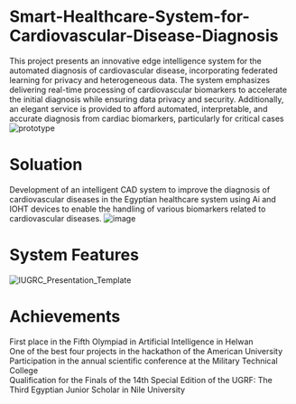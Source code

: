 # Smart-Healthcare-System-for-Cardiovascular-Disease-Diagnosis
This project presents an innovative edge intelligence system for the automated diagnosis of cardiovascular disease, 
incorporating federated learning for privacy and heterogeneous data. The system emphasizes delivering real-time 
processing of cardiovascular biomarkers to accelerate the initial diagnosis while ensuring data privacy and security. 
Additionally, an elegant service is provided to afford automated, interpretable, and accurate diagnosis from cardiac 
biomarkers, particularly for critical cases
![prototype](https://github.com/AhmedTolba36996/Smart-Healthcare-System-for-Cardiovascular-Disease-Diagnosis/assets/55206978/d2c7306a-675e-4d50-8263-9de4b004d26c)

# Soluation
Development of an intelligent CAD system to improve the diagnosis of cardiovascular diseases in the Egyptian healthcare system using Ai and IOHT devices to enable the handling of various biomarkers related to cardiovascular diseases.
![image](https://github.com/AhmedTolba36996/Smart-Healthcare-System-for-Cardiovascular-Disease-Diagnosis/assets/55206978/40e9f009-e851-46fd-9512-f9466c9b11e5)

# System Features
![IUGRC_Presentation_Template](https://github.com/AhmedTolba36996/Smart-Healthcare-System-for-Cardiovascular-Disease-Diagnosis/assets/55206978/4e21fd9c-bf4d-41c0-ae0f-41d8b93a4bf7)

# Achievements
First place in the Fifth Olympiad in Artificial Intelligence in Helwan <br>
One of the best four projects in the hackathon of the American University <br>
Participation in the annual scientific conference at the Military Technical College <br>
Qualification for the Finals of the 14th Special Edition of the UGRF: The Third Egyptian Junior Scholar in Nile University
